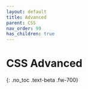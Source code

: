 ```yaml
---
layout: default
title: Advanced
parent: CSS
nav_order: 99
has_children: true
---
```


# CSS Advanced
{: .no_toc .text-beta .fw-700}

    


